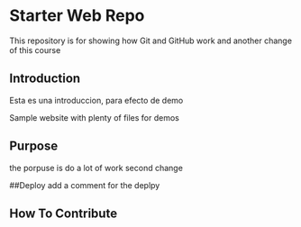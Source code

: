# Starter Web Repo

This repository is for showing how Git and GitHub work
and another change of this course

## Introduction
Esta es una introduccion, para efecto de demo

Sample website with plenty of files for demos

## Purpose

the porpuse is do a lot of work
second change

##Deploy
add a comment for the deplpy

## How To Contribute